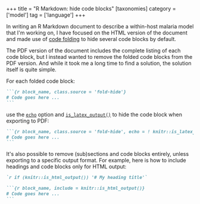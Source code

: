 +++
title = "R Markdown: hide code blocks"
[taxonomies]
category = ['model']
tag = ['language']
+++

In writing an R Markdown document to describe a within-host malaria model that I'm working on, I have focused on the HTML version of the document and made use of [code folding](https://bookdown.org/yihui/rmarkdown-cookbook/fold-show.html) to hide several code blocks by default.

The PDF version of the document includes the complete listing of each code block, but I instead wanted to remove the folded code blocks from the PDF version.
And while it took me a long time to find a solution, the solution itself is quite simple.

<!-- more -->

For each folded code block:

~~~markdown
```{r block_name, class.source = 'fold-hide'}
# Code goes here ...
```
~~~

use the [`echo`](https://bookdown.org/yihui/rmarkdown-cookbook/hide-one.html) option and [`is_latex_output()`](https://bookdown.org/yihui/rmarkdown-cookbook/latex-html.html) to hide the code block when exporting to PDF:

~~~markdown
```{r block_name, class.source = 'fold-hide', echo = ! knitr::is_latex_output()}
# Code goes here ...
```
~~~

It's also possible to remove (sub)sections and code blocks entirely, unless exporting to a specific output format.
For example, here is how to include headings and code blocks only for HTML output:

~~~markdown
`r if (knitr::is_html_output()) '# My heading title'`

```{r block_name, include = knitr::is_html_output()}
# Code goes here ...
```
~~~
